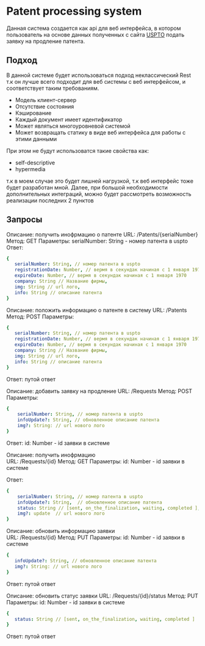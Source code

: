 #  Patent processing system
 Данная система создается как api для веб интерфейса, в котором пользователь на основе данных полученных с сайта [USPTO](https://www.uspto.gov/) подать заявку на продление патента. 
## Подход 

В данной системе будет использоваться подход неклассический Rest т.к он лучше всего подходит для веб системы с веб интерфейсом, и соответствует таким требованиям.

 - Модель клиент-сервер
 - Отсутствие состояния
 - Кэширование
 - Каждый документ имеет идентификатор 
 - Может являться  многоуровневой системой 
 - Может возвращать статику в виде веб интерфейса для работы с этими данными 
 
 При этом не будут использоватся такие свойства как:
 - self-descriptive
 - hypermedia
 
т.к в моем случае это будет лишней нагрузкой, т.к веб интерфейс тоже будет разработан мной. 
Далее, при большой необходимости дополнительных интеграций, можно будет рассмотреть возможность реализации последних 2 пунктов 

## Запросы
Описание: получить инофрмацию о патенте 
URL: /Patents/{serialNumber}
Метод: GET
Параметры: serialNumber: String - номер патента в uspto 
Ответ: 
```yaml
{
   serialNumber: String, // номер патента в uspto
   registrationDate: Number, // вермя в секундак начиная с 1 января 1970
   expireDate: Number, // вермя в секундак начиная с 1 января 1970
   company: String // Название фирмы,
   img: String // url лого,
   info: String // описание патента 
}
```

Описание: положить информацию о патенте в систему 
URL: /Patents
Метод: POST
Параметры: 
```yaml
{
   serialNumber: String, // номер патента в uspto
   registrationDate: Number, // вермя в секундак начиная с 1 января 1970
   expireDate: Number, // вермя в секундак начиная с 1 января 1970
   company: String // Название фирмы,
   img: String // url лого,
   info: String // описание патента 
}
```
Ответ: путой ответ

Описание: добавить заявку на продление 
URL: /Requests
Метод: POST
Параметры: 
```yaml
{
    serialNumber: String, // номер патента в uspto
    infoUpdate?: String, // обновленное описание патента 
    img?: String: // url нового лого 
}
```
Ответ: id: Number - id заявки в системе 

Описание: получить инофрмацию  
URL: /Requests/{id}
Метод: GET
Параметры: id: Number - id заявки в системе 

Ответ:
```yaml
{
    serialNumber: String, // номер патента в uspto
    infoUpdate?: String,  // обновленное описание патента 
    status: String // [sent, on_the_finalization, waiting, completed ],
    img?: update  // url нового лого 
}
```

Описание: обновить информацию заявки  
URL: /Requests/{id}
Метод: PUT
Параметры: id: Number - id заявки в системе 
```yaml
{
   infoUpdate?: String, // обновленное описание патента 
   img?: String: // url нового лого 
}
```
Ответ: путой ответ

Описание: обновить статус заявки
URL: /Requests/{id}/status
Метод: PUT
Параметры: id: Number - id заявки в системе 
```yaml
{
   status: String // [sent, on_the_finalization, waiting, completed ]
}
```
Ответ: путой ответ
